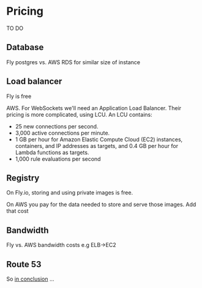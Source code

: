 # Pricing

TO DO

## Database

Fly postgres vs. AWS RDS for similar size of instance

## Load balancer

Fly is free

AWS. For WebSockets we'll need an Application Load Balancer. Their pricing is more complicated, using LCU. An LCU contains:

- 25 new connections per second.
- 3,000 active connections per minute.
- 1 GB per hour for Amazon Elastic Compute Cloud (EC2) instances, containers, and IP addresses as targets, and 0.4 GB per hour for Lambda functions as targets.
- 1,000 rule evaluations per second

## Registry

On Fly.io, storing and using private images is free.

On AWS you pay for the data needed to store and serve those images. Add that cost

## Bandwidth

Fly vs. AWS bandwidth costs e.g ELB->EC2

## Route 53

So [in conclusion](/docs/13-in-conclusion.md) ...

